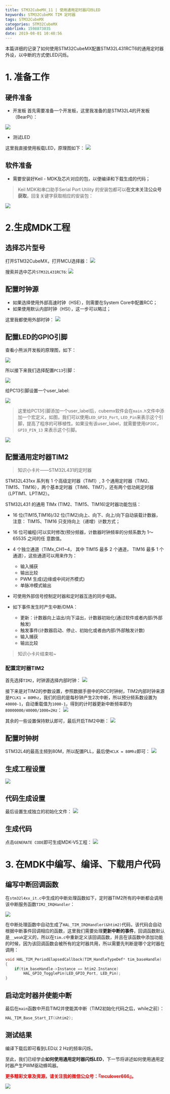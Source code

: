 ```yaml
---
title: STM32CubeMX_11 | 使用通用定时器闪烁LED
keywords: STM32CubeMX TIM 定时器
tags: STM32CubeMX
categories: STM32CubeMX
abbrlink: 1598873035
date: 2019-08-01 10:48:56
---
```


本篇详细的记录了如何使用STM32CubeMX配置STM32L431RCT6的通用定时器外设，以中断的方式使LED闪烁。
<!--more-->

# 1. 准备工作
## 硬件准备
- 开发板
首先需要准备一个开发板，这里我准备的是STM32L4的开发板（BearPi）：

![](http://mculover666.cn/image/20190806/9uiPTi5odYSj.png?imageslim)

- 测试LED

这里我直接使用板载LED，原理图如下：
![](http://mculover666.cn/image/20190807/mvxaRos96773.png?imageslim)

## 软件准备
- 需要安装好Keil - MDK及芯片对应的包，以便编译和下载生成的代码；

>Keil MDK和串口助手Serial Port Utility 的安装包都可以**在文末关注公众号获取**，回复关键字获取相应的安装包：

![](http://mculover666.cn/image/20190814/gubaOwmETp1w.png?imageslim)

# 2.生成MDK工程
## 选择芯片型号
打开STM32CubeMX，打开MCU选择器：
![](http://mculover666.cn/image/20190806/gBP6glmUSH80.png?imageslim)

搜索并选中芯片`STM32L431RCT6`:
![](http://mculover666.cn/image/20190806/gnyHwdl53uVD.png?imageslim)

## 配置时钟源
- 如果选择使用外部高速时钟（HSE），则需要在System Core中配置RCC；
- 如果使用默认内部时钟（HSI），这一步可以略过；

这里我都使用外部时钟：
![](http://mculover666.cn/image/20190806/k593lGGb5tlW.png?imageslim)

## 配置LED的GPIO引脚
查看小熊派开发板的原理图，如下：

![](http://mculover666.cn/image/20190812/5iCtQUfKbgzA.png?imageslim)

所以接下来我们选择配置`PC13`引脚：

![](http://mculover666.cn/image/20190812/Ad3UrGCsgjXr.png?imageslim)

给PC13引脚设置一个user_label:

![](http://mculover666.cn/blog/20191203/Xs7BxveXoyYs.png?imageslim)

>这里给PC13引脚添加一个user_label后，cubemx软件会在`main.h`文件中添加一个宏定义，如图，我们可以使用`LED_GPIO_Port`, `LED_Pin`来表示这个引脚，提高了程序的可移植性。如果没有该user_label，就需要使用`GPIOC`，`GPIO_PIN_13` 来表示这个引脚。

![](http://mculover666.cn/blog/20191203/fvPWgmNK4NU7.png?imageslim)

## 配置通用定时器TIM2
>知识小卡片——STM32L431的定时器

STM32L431xx 系列有 1 个高级定时器（TIM1）, 3 个通用定时器（TIM2、TIM15、TIM16），两个基本定时器（TIM6、TIM7），还有两个低功耗定时器（LPTIM1、LPTIM2）。

STM32L431 的通用 TIMx (TIM2、TIM15、TIM16)定时器功能包括：

- 16 位(TIM15,TIM16)/32 位(TIM2)向上、向下、向上/向下自动装载计数器，注意：
TIM15、TIM16 只支持向上（递增）计数方式；
- 16 位可编程(可以实时修改)预分频器，计数器时钟频率的分频系数为 1～65535 之间的任
意数值。
- 4 个独立通道（TIMx_CH1~4， 其中 TIM15 最多 2 个通道， TIM16 最多 1 个
通道），这些通道可以用来作为：
  - 输入捕获
  - 输出比较
  - PWM 生成(边缘或中间对齐模式)
  - 单脉冲模式输出

- 可使用外部信号控制定时器和定时器互连的同步电路。
- 如下事件发生时产生中断/DMA：
  - 更新：计数器向上溢出/向下溢出，计数器初始化(通过软件或者内部/外部触发)
  - 触发事件(计数器启动、停止、初始化或者由内部/外部触发计数)
  - 输入捕获
  - 输出比较

>知识小卡片结束啦~

### 配置定时器TIM2
首先选择`TIM2`，时钟源选择内部时钟：
![](http://mculover666.cn/image/20190807/NltQViLTCKmj.png?imageslim)

接下来是对TIM2的参数设置，参照数据手册中的RCC时钟树，TIM2内部时钟来源是`PCLK1 = 80Mhz`，我们的目的是每秒钟产生2次中断，所以预分频系数设置为`40000-1`，自动重载值为`1000-1`，得到的计时器更新中断频率即为`80000000/40000/1000=2Hz`：
![](http://mculover666.cn/image/20190807/FsrFLXtFVJBc.png?imageslim)

其余的一些设置保持默认即可，最后开启TIM2中断：
![](http://mculover666.cn/image/20190807/q8syGvcE19c0.png?imageslim)

## 配置时钟树
STM32L4的最高主频到80M，所以配置PLL，最后使`HCLK = 80Mhz`即可：
![](http://mculover666.cn/image/20190806/1TQg7frjRpVr.png?imageslim)

## 生成工程设置
![](http://mculover666.cn/image/20190807/RmgpLb30TEyD.png?imageslim)

## 代码生成设置
最后设置生成独立的初始化文件：
![](http://mculover666.cn/image/20190806/T6WvSK6Dfpts.png?imageslim)

## 生成代码
点击`GENERATE CODE`即可生成MDK-V5工程：
![](http://mculover666.cn/image/20190806/s0jGhLBWW6Cm.png?imageslim)

# 3. 在MDK中编写、编译、下载用户代码
## 编写中断回调函数
在`stm32l4xx_it.c`中生成的中断处理函数如下，定时器TIM2所有的中断都会调用该中断服务函数`TIM2_IRQHandler`：

![](http://mculover666.cn/image/20190807/j4GAcl4onlAR.png?imageslim)

在中断处理函数中自动生成了`HAL_TIM_IRQHandler(&htim2)`代码，该代码会自动根据中断事件回调相应的函数，这里我们需要处理**更新中断的事件**，回调函数默认是`__weak`定义的，所以在`tim.c`中重新定义该回调函数，并且在该函数中添加功能的时候，因为该回调函数会被所有的定时器共用，所以需要先判断是哪个定时器在调用：
```c
void HAL_TIM_PeriodElapsedCallback(TIM_HandleTypeDef* tim_baseHandle)
{
	if(tim_baseHandle->Instance == htim2.Instance)
		HAL_GPIO_TogglePin(LED_GPIO_Port, LED_Pin);
}
```
## 启动定时器并使能中断
最后在`main`函数中开启TIM2并使能其中断（TIM2初始化代码之后，while之前）：
```c
HAL_TIM_Base_Start_IT(&htim2);
```

## 测试结果
编译下载后即可看到LED以 2 Hz的频率闪烁。

至此，我们已经学会**如何使用通用定时器闪烁LED**，下一节将讲述如何使用通用定时器产生PWM驱动蜂鸣器。

**<font color="#FF0000">更多精彩文章及资源，请关注我的微信公众号：『mculover666』。</font>**

![](http://mculover666.cn/image/20190814/NQqt1eRxrl1K.png?imageslim)